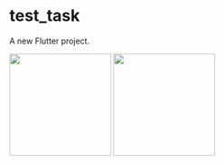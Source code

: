 # test_task

A new Flutter project.

<img src="https://user-images.githubusercontent.com/38787950/162971322-e170478e-46da-4a43-b800-8c5489a5a0f5.png" width="180">  <img src="https://user-images.githubusercontent.com/38787950/162972145-f983ad95-5576-4220-8051-640bdd8a9c57.png" width="180">

